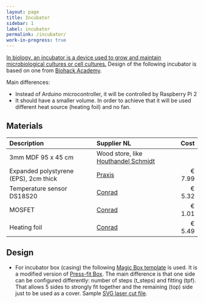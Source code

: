 ```yaml
---
layout: page
title: Incubator
sidebar: 1
label: incubator
permalink: /incubator/
work-in-progress: true
---
```


[In biology, an incubator is a device used to grow and maintain microbiological cultures or cell cultures.](http://en.wikipedia.org/wiki/Incubator_%28culture%29)
Design of the following incubator is based on one from [Biohack Academy](http://biohackacademy.github.io/biofactory/class/1-incubator/).

Main differences:

* Instead of Arduino microcontroller, it will be controlled by Raspberry Pi 2
* It should have a smaller volume. In order to achieve that it will be used different heat source (heating foil) and no fan.

## Materials

|**Description**|**Supplier NL**|**Cost**|
|:------------------------------|:--------------------------|--------:|
|3mm MDF 95 x 45 cm|Wood store, like [Houthandel Schmidt](https://www.google.com/maps/dir/Waag+Society,+Nieuwmarkt,+Amsterdam,+Netherlands/Houthandel+Schmidt,+Oudezijds+Achterburgwal+53,+1012+DB+Amsterdam,+Netherlands/@52.3732195,4.8971869,17z/data=!3m1!4b1!4m13!4m12!1m5!1m1!1s0x47c609b93deae857:0xa3c3b57e66c44946!2m2!1d4.900298!2d52.372807!1m5!1m1!1s0x47c609b901ad7703:0x6d511a1e0f5be9c2!2m2!1d4.89915!2d52.373417) &nbsp;&nbsp;&nbsp;| |
|Expanded polystyrene (EPS), 2cm thick &nbsp;&nbsp;&nbsp;|[Praxis](https://www.praxis.nl/bouwmaterialen/isolatie/isolatie/isolatieplaat-eps-60-100-x-50-x-2cm-12-stuks/)|€ 7.99|
|Temperature sensor DS18S20 |[Conrad](https://www.conrad.nl/nl/temperatuursensor-met-directe-digitale-uitgang-dallas-ds18s20-50-tot-125-c-in-stappen-van-05-c-soort-behuizing-to-92-176168.html)|€ 5.32|
|MOSFET|[Conrad](https://www.conrad.nl/nl/mosfet-fairchild-semiconductor-buz-11-n-kanaal-soort-behuizing-to-220-ab-i-d-30-a-u-ds-50-v-151334.html)|€ 1.01|
|Heating foil|[Conrad](http://www.conrad.com/ce/en/product/189177/?insert=62&insertNoDeeplink&productname=Thermo-90-mm-Operating-voltage-12-V-Power-15-W)| € 5.49|

## Design

* For incubator box (casing) the following [Magic Box template](http://magic-box.org/tool/?url=http://dragoslav.github.io/diy/projects/01-incubator/magic_box_template.mbt&state=viewer) is used. 
  It is a modified version of [Press-fit Box](http://magic-box.org/c/designs/). The main difference is that one side can be configured differently: number of steps (t_steps) and fitting (tpf). 
  That allows 5 sides to strongly fit together and the remaining (top) side just to be used as a cover.
  Sample [SVG laser cut file](http://dragoslav.github.io/diy/projects/01-incubator/magic_box_design.svg).

